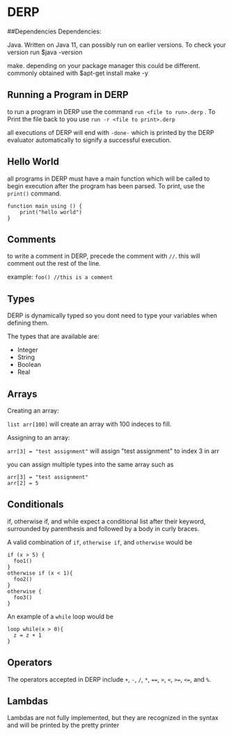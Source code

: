 # DERP

##Dependencies
Dependencies:

Java. Written on Java 11, can possibly run on earlier versions. To check your version run $java -version

make. depending on your package manager this could be different. commonly obtained with $apt-get install make -y

## Running a Program in DERP
to run a program in DERP use the command `run <file to run>.derp` . To Print the file back to you use `run -r <file to print>.derp`

all executions of DERP will end with `-done-` which is printed by the DERP evaluator automatically to signify a successful execution.

## Hello World
all programs in DERP must have a main function which will be called to begin execution after the program has been parsed.
To print, use the `print()` command.
```
function main using () {
	print("hello world")
}
```

## Comments
to write a comment in DERP, precede the comment with `//`. this will comment out the rest of the line.

example:
`foo() //this is a comment`
## Types
DERP is dynamically typed so you dont need to type your variables when defining them.

The types that are available are:
- Integer
- String
- Boolean
- Real

## Arrays
Creating an array:

`list arr[100]` will create an array with 100 indeces to fill.

Assigning to an array:

`arr[3] = "test assignment"` will assign "test assignment" to index 3 in arr

you can assign multiple types into the same array such as

```
arr[3] = "test assignment"
arr[2] = 5
 ```


## Conditionals
if, otherwise if, and while expect a conditional list after their keyword, surrounded by parenthesis and followed by a body in curly braces.

A valid combination of `if`, `otherwise if`, and `otherwise`  would be
```
if (x > 5) {
  foo1()
}
otherwise if (x < 1){
  foo2()
}
otherwise {
  foo3()
}
```

An example of a `while` loop would be
```
loop while(x > 0){
  z = z + 1
}
```


## Operators
The operators accepted in DERP include `+`, `-`, `/`, `*`, `==`, `>`, `<`, `>=`, `<=`, and `%`.

## Lambdas
Lambdas are not fully implemented, but they are recognized in the syntax and will be printed by the pretty printer